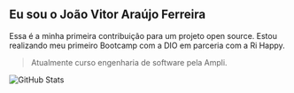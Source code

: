 ## Eu sou o João Vitor Araújo Ferreira

Essa é a minha primeira contribuição para um projeto open source.
Estou realizando meu primeiro Bootcamp com a DIO em parceria com a Ri Happy.

> Atualmente curso engenharia de software pela Ampli.

![GitHub Stats](https://github-readme-stats.vercel.app/api?username=JoaoVitorAraujoFerreira&theme=transparent&bg_color=000&border_color=30A3DC&show_icons=true&icon_color=30A3DC&title_color=E94D5F&text_color=FFF)